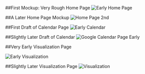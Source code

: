 ##First Mockup: Very Rough Home Page
 ![Early Home Page](https://raw.github.com/uvicmakerlab/LongNowOfUlysses/jonjohns/English507/Logs/Draft%20Documentation/TitleScreen.png)

##A Later Home Page Mockup
 ![Home Page 2nd](https://raw.github.com/uvicmakerlab/LongNowOfUlysses/jonjohns/English507/Logs/Draft%20Documentation/HyperLitWelcomeNonUser.png)

##First Draft of Calendar Page
 ![Early Calendar](https://raw.github.com/uvicmakerlab/LongNowOfUlysses/jonjohns/English507/Logs/Draft%20Documentation/MockUpCalendar.png)

##Slightly Later Draft of Calendar
 ![Google Calendar Page Early](https://raw.github.com/uvicmakerlab/LongNowOfUlysses/jonjohns/English507/Logs/Draft%20Documentation/HyperLitIntegratedCal.png)


##Very Early Visualization Page 

 ![Early Visualization](https://raw.github.com/uvicmakerlab/LongNowOfUlysses/jonjohns/English507/Logs/Draft%20Documentation/HyperLitYourDay.png)

##Slightly Later Visualization Page
 ![Visualization](https://raw.github.com/uvicmakerlab/LongNowOfUlysses/jonjohns/English507/Logs/Draft%20Documentation/ReadingSchedVis.png)



